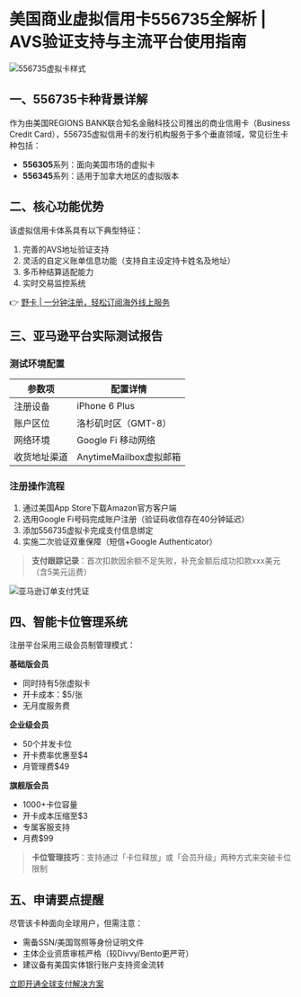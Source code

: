 # 美国商业虚拟信用卡556735全解析 | AVS验证支持与主流平台使用指南

![556735虚拟卡样式](https://bbtdd.com/wp-content/uploads/img/7884942748.webp)

## 一、556735卡种背景详解
作为由美国REGIONS BANK联合知名金融科技公司推出的商业信用卡（Business Credit Card），556735虚拟信用卡的发行机构服务于多个垂直领域，常见衍生卡种包括：
- **556305**系列：面向美国市场的虚拟卡
- **556345**系列：适用于加拿大地区的虚拟版本

## 二、核心功能优势
该虚拟信用卡体系具有以下典型特征：
1. 完善的AVS地址验证支持
2. 灵活的自定义账单信息功能（支持自主设定持卡姓名及地址）
3. 多币种结算适配能力
4. 实时交易监控系统

👉 [野卡 | 一分钟注册，轻松订阅海外线上服务](https://bbtdd.com/yeka)

## 三、亚马逊平台实际测试报告
### 测试环境配置
| 参数项         | 配置详情                  |
|---------------|-------------------------|
| 注册设备       | iPhone 6 Plus          |
| 账户区位       | 洛杉矶时区（GMT-8）     |
| 网络环境       | Google Fi 移动网络      |
| 收货地址渠道   | AnytimeMailbox虚拟邮箱  |

### 注册操作流程
1. 通过美国App Store下载Amazon官方客户端
2. 选用Google Fi号码完成账户注册（验证码收信存在40分钟延迟）
3. 添加556735虚拟卡完成支付信息绑定
4. 实施二次验证双重保障（短信+Google Authenticator）

> **支付跟踪记录**：首次扣款因余额不足失败，补充金额后成功扣款xxx美元（含5美元运费）

![亚马逊订单支付凭证](https://bbtdd.com/wp-content/uploads/img/335604132.webp)

## 四、智能卡位管理系统
注册平台采用三级会员制管理模式：

**基础版会员**
- 同时持有5张虚拟卡
- 开卡成本：$5/张
- 无月度服务费

**企业级会员**
- 50个并发卡位
- 开卡费率优惠至$4
- 月管理费$49

**旗舰版会员**
- 1000+卡位容量
- 开卡成本压缩至$3
- 专属客服支持
- 月费$99

> **卡位管理技巧**：支持通过「卡位释放」或「会员升级」两种方式来突破卡位限制

## 五、申请要点提醒
尽管该卡种面向全球用户，但需注意：
- 需备SSN/美国驾照等身份证明文件
- 主体企业资质审核严格（较Divvy/Bento更严苛）
- 建议备有美国实体银行账户支持资金流转

[立即开通全球支付解决方案](https://bbtdd.com/yeka)